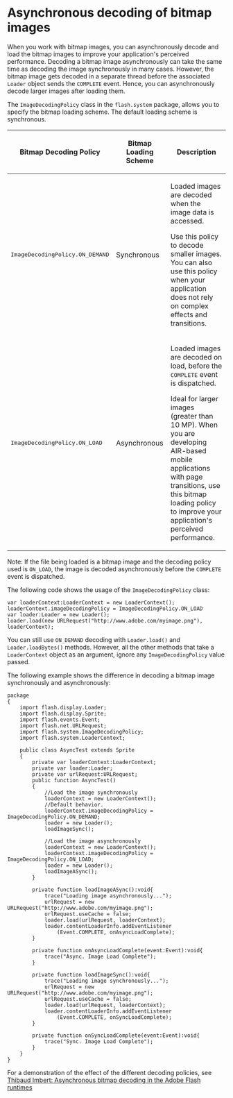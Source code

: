 # Asynchronous decoding of bitmap images

When you work with bitmap images, you can asynchronously decode and load the
bitmap images to improve your application's perceived performance. Decoding a
bitmap image asynchronously can take the same time as decoding the image
synchronously in many cases. However, the bitmap image gets decoded in a
separate thread before the associated `Loader` object sends the `COMPLETE`
event. Hence, you can asynchronously decode larger images after loading them.

The `ImageDecodingPolicy` class in the `flash.system` package, allows you to
specify the bitmap loading scheme. The default loading scheme is synchronous.

<table>
<thead>
    <tr>
        <th><p>Bitmap Decoding Policy</p></th>
        <th><p>Bitmap Loading Scheme</p></th>
        <th><p>Description</p></th>
    </tr>
</thead>
<tbody>
    <tr>
        <td ><p><samp>ImageDecodingPolicy.ON_DEMAND</samp></p></td>
        <td ><p>Synchronous</p></td>
        <td ><p>Loaded images
        are decoded when the image data is accessed.</p>
        <p>Use this policy to decode smaller images. You can also use this
        policy when your application does not rely on complex effects and
        transitions.</p></td>
    </tr>
    <tr>
        <td ><p><samp>ImageDecodingPolicy.ON_LOAD</samp></p></td>
        <td ><p>Asynchronous</p></td>
        <td ><p>Loaded images
        are decoded on load, before the
        <samp>COMPLETE</samp>
        event is dispatched.</p>
        <p>Ideal for larger images (greater than 10 MP). When you are developing
        AIR-based mobile applications with page transitions, use this bitmap
        loading policy to improve your application's perceived
        performance.</p></td>
    </tr>
</tbody>
</table>

Note: If the file being loaded is a bitmap image and the decoding policy used is
`ON_LOAD`, the image is decoded asynchronously before the `COMPLETE` event is
dispatched.

The following code shows the usage of the `ImageDecodingPolicy` class:

    var loaderContext:LoaderContext = new LoaderContext();
    loaderContext.imageDecodingPolicy = ImageDecodingPolicy.ON_LOAD
    var loader:Loader = new Loader();
    loader.load(new URLRequest("http://www.adobe.com/myimage.png"), loaderContext);

You can still use `ON_DEMAND` decoding with `Loader.load()` and
`Loader.loadBytes()` methods. However, all the other methods that take a
`LoaderContext` object as an argument, ignore any `ImageDecodingPolicy` value
passed.

The following example shows the difference in decoding a bitmap image
synchronously and asynchronously:

    package
    {
        import flash.display.Loader;
        import flash.display.Sprite;
        import flash.events.Event;
        import flash.net.URLRequest;
        import flash.system.ImageDecodingPolicy;
        import flash.system.LoaderContext;

        public class AsyncTest extends Sprite
        {
            private var loaderContext:LoaderContext;
            private var loader:Loader;
            private var urlRequest:URLRequest;
            public function AsyncTest()
            {
                //Load the image synchronously
                loaderContext = new LoaderContext();
                //Default behavior.
                loaderContext.imageDecodingPolicy = ImageDecodingPolicy.ON_DEMAND;
                loader = new Loader();
                loadImageSync();

                //Load the image asynchronously
                loaderContext = new LoaderContext();
                loaderContext.imageDecodingPolicy = ImageDecodingPolicy.ON_LOAD;
                loader = new Loader();
                loadImageASync();
            }

            private function loadImageASync():void{
                trace("Loading image asynchronously...");
                urlRequest = new URLRequest("http://www.adobe.com/myimage.png");
                urlRequest.useCache = false;
                loader.load(urlRequest, loaderContext);
                loader.contentLoaderInfo.addEventListener
                    (Event.COMPLETE, onAsyncLoadComplete);
            }

            private function onAsyncLoadComplete(event:Event):void{
                trace("Async. Image Load Complete");
            }

            private function loadImageSync():void{
                trace("Loading image synchronously...");
                urlRequest = new URLRequest("http://www.adobe.com/myimage.png");
                urlRequest.useCache = false;
                loader.load(urlRequest, loaderContext);
                loader.contentLoaderInfo.addEventListener
                    (Event.COMPLETE, onSyncLoadComplete);
            }

            private function onSyncLoadComplete(event:Event):void{
                trace("Sync. Image Load Complete");
            }
        }
    }

For a demonstration of the effect of the different decoding policies, see
<a href="http://www.bytearray.org/?p=2931" target="_self">Thibaud Imbert:
Asynchronous bitmap decoding in the Adobe Flash runtimes</a>
